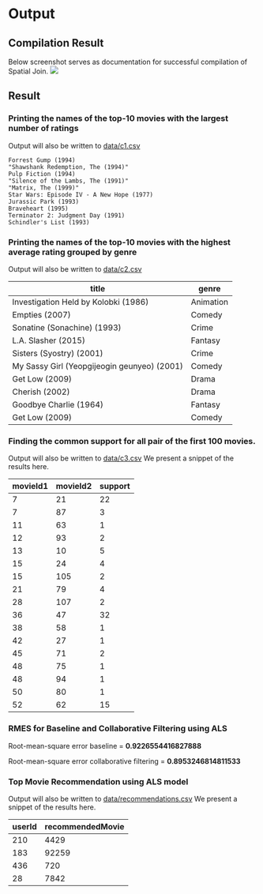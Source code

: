 # Output

## Compilation Result

Below screenshot serves as documentation for successful compilation of Spatial Join.
![](D_compilation.png)

## Result

### Printing the names of the top-10 movies with the largest number of ratings

Output will also be written to [data/c1.csv](data/c1.csv)

```csv
Forrest Gump (1994)
"Shawshank Redemption, The (1994)"
Pulp Fiction (1994)
"Silence of the Lambs, The (1991)"
"Matrix, The (1999)"
Star Wars: Episode IV - A New Hope (1977)
Jurassic Park (1993)
Braveheart (1995)
Terminator 2: Judgment Day (1991)
Schindler's List (1993)
```

### Printing the names of the top-10 movies with the highest average rating grouped by genre

Output will also be written to [data/c2.csv](data/c2.csv)

|title                                      |genre  |
|-------------------------------------------|-------|
|Investigation Held by Kolobki (1986)       |Animation|
|Empties (2007)                             |Comedy |
|Sonatine (Sonachine) (1993)                |Crime  |
|L.A. Slasher (2015)                        |Fantasy|
|Sisters (Syostry) (2001)                   |Crime  |
|My Sassy Girl (Yeopgijeogin geunyeo) (2001)|Comedy |
|Get Low (2009)                             |Drama  |
|Cherish (2002)                             |Drama  |
|Goodbye Charlie (1964)                     |Fantasy|
|Get Low (2009)                             |Comedy |

### Finding the common support for all pair of the first 100 movies.

Output will also be written to [data/c3.csv](data/c3.csv)
We present a snippet of the results here.

|movieId1|movieId2|support |
|--------|--------|--------|
|7       |21      |22      |
|7       |87      |3       |
|11      |63      |1       |
|12      |93      |2       |
|13      |10      |5       |
|15      |24      |4       |
|15      |105     |2       |
|21      |79      |4       |
|28      |107     |2       |
|36      |47      |32      |
|38      |58      |1       |
|42      |27      |1       |
|45      |71      |2       |
|48      |75      |1       |
|48      |94      |1       |
|50      |80      |1       |
|52      |62      |15      |

### RMES for Baseline and Collaborative Filtering using ALS

Root-mean-square error baseline = **0.9226554416827888**

Root-mean-square error collaborative filtering = **0.8953246814811533**

### Top Movie Recommendation using ALS model

Output will also be written to [data/recommendations.csv](data/recommendations.csv)
We present a snippet of the results here.

|userId|recommendedMovie|
|------|----------------|
|210   |4429            |
|183   |92259           |
|436   |720             |
|28    |7842            |



